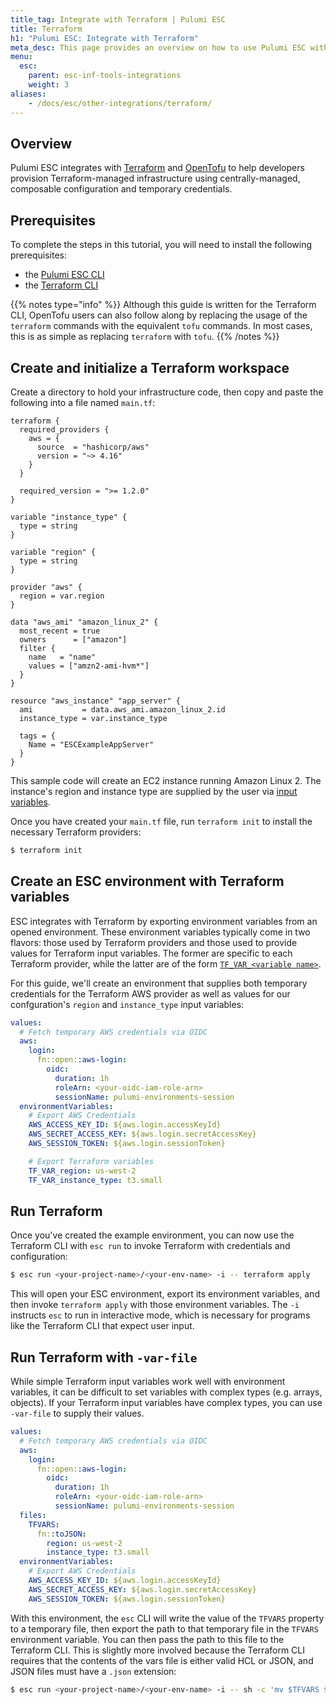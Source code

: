 ```yaml
---
title_tag: Integrate with Terraform | Pulumi ESC
title: Terraform
h1: "Pulumi ESC: Integrate with Terraform"
meta_desc: This page provides an overview on how to use Pulumi ESC with Terraform.
menu:
  esc:
    parent: esc-inf-tools-integrations
    weight: 3
aliases:
    - /docs/esc/other-integrations/terraform/
---
```


## Overview

Pulumi ESC integrates with [Terraform](https://www.terraform.io) and [OpenTofu](https://opentofu.org) to help developers provision Terraform-managed infrastructure using centrally-managed, composable configuration and temporary credentials.

## Prerequisites

To complete the steps in this tutorial, you will need to install the following prerequisites:

- the [Pulumi ESC CLI](/docs/esc-cli/)
- the [Terraform CLI](https://developer.hashicorp.com/terraform/install)

{{% notes type="info" %}}
Although this guide is written for the Terraform CLI, OpenTofu users can also follow along by replacing the usage of the `terraform` commands with the equivalent `tofu` commands. In most cases, this is as simple as replacing `terraform` with `tofu`.
{{% /notes %}}

## Create and initialize a Terraform workspace

Create a directory to hold your infrastructure code, then copy and paste the following into a file named `main.tf`:

```hcl
terraform {
  required_providers {
    aws = {
      source  = "hashicorp/aws"
      version = "~> 4.16"
    }
  }

  required_version = ">= 1.2.0"
}

variable "instance_type" {
  type = string
}

variable "region" {
  type = string
}

provider "aws" {
  region = var.region
}

data "aws_ami" "amazon_linux_2" {
  most_recent = true
  owners      = ["amazon"]
  filter {
    name   = "name"
    values = ["amzn2-ami-hvm*"]
  }
}

resource "aws_instance" "app_server" {
  ami           = data.aws_ami.amazon_linux_2.id
  instance_type = var.instance_type

  tags = {
    Name = "ESCExampleAppServer"
  }
}
```

This sample code will create an EC2 instance running Amazon Linux 2. The instance's region and instance type are supplied by the user via [input variables](https://developer.hashicorp.com/terraform/language/values/variables).

Once you have created your `main.tf` file, run `terraform init` to install the necessary Terraform providers:

```bash
$ terraform init
```

## Create an ESC environment with Terraform variables

ESC integrates with Terraform by exporting environment variables from an opened environment. These environment variables typically come in two flavors: those used by Terraform providers and those used to provide values for Terraform input variables. The former are specific to each Terraform provider, while the latter are of the form [`TF_VAR_<variable name>`](https://developer.hashicorp.com/terraform/language/values/variables#environment-variables).

For this guide, we'll create an environment that supplies both temporary credentials for the Terraform AWS provider as well as values for our confguration's `region` and `instance_type` input variables:

```yaml
values:
  # Fetch temporary AWS credentials via OIDC
  aws:
    login:
      fn::open::aws-login:
        oidc:
          duration: 1h
          roleArn: <your-oidc-iam-role-arn>
          sessionName: pulumi-environments-session
  environmentVariables:
    # Export AWS Credentials
    AWS_ACCESS_KEY_ID: ${aws.login.accessKeyId}
    AWS_SECRET_ACCESS_KEY: ${aws.login.secretAccessKey}
    AWS_SESSION_TOKEN: ${aws.login.sessionToken}

    # Export Terraform variables
    TF_VAR_region: us-west-2
    TF_VAR_instance_type: t3.small
```

## Run Terraform

Once you've created the example environment, you can now use the Terraform CLI with `esc run` to invoke Terraform with credentials and configuration:

```bash
$ esc run <your-project-name>/<your-env-name> -i -- terraform apply
```

This will open your ESC environment, export its environment variables, and then invoke `terraform apply` with those environment variables. The `-i` instructs `esc` to run in interactive mode, which is necessary for programs like the Terraform CLI that expect user input.

## Run Terraform with `-var-file`

While simple Terraform input variables work well with environment variables, it can be difficult to set variables with complex types (e.g. arrays, objects). If your Terraform input variables have complex types, you can use `-var-file` to supply their values.

```yaml
values:
  # Fetch temporary AWS credentials via OIDC
  aws:
    login:
      fn::open::aws-login:
        oidc:
          duration: 1h
          roleArn: <your-oidc-iam-role-arn>
          sessionName: pulumi-environments-session
  files:
    TFVARS:
      fn::toJSON:
        region: us-west-2
        instance_type: t3.small
  environmentVariables:
    # Export AWS Credentials
    AWS_ACCESS_KEY_ID: ${aws.login.accessKeyId}
    AWS_SECRET_ACCESS_KEY: ${aws.login.secretAccessKey}
    AWS_SESSION_TOKEN: ${aws.login.sessionToken}
```

With this environment, the `esc` CLI will write the value of the `TFVARS` property to a temporary file, then export the path to that temporary file in the `TFVARS` environment variable. You can then pass the path to this file to the Terraform CLI. This is slightly more involved because the Terraform CLI requires that the contents of the vars file is either valid HCL or JSON, and JSON files must have a `.json` extension:

```bash
$ esc run <your-project-name>/<your-env-name> -i -- sh -c 'mv $TFVARS $TFVARS.json && terraform apply -var-file=$TFVARS.json'
```
